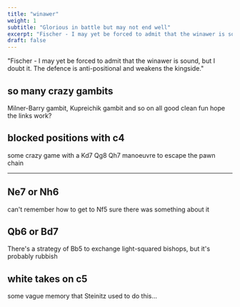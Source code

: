 ```yaml
---
title: "winawer"
weight: 1
subtitle: "Glorious in battle but may not end well"
excerpt: "Fischer - I may yet be forced to admit that the winawer is sound, but I doubt it. The defence is anti-positional and weakens the kingside."
draft: false
---
```

"Fischer - I may yet be forced to admit that the winawer is sound, but I doubt it. The defence is anti-positional and weakens the kingside."


## so many crazy gambits

Milner-Barry gambit, Kupreichik gambit and so on all good clean fun
hope the links work?

## blocked positions with c4
some crazy game with a Kd7 Qg8 Qh7 manoeuvre to escape the pawn chain 

---

## Ne7 or Nh6
can't remember how to get to Nf5 sure there was something about it

## Qb6 or Bd7
There's a strategy of Bb5 to exchange light-squared bishops, but it's probably rubbish

## white takes on c5 
some vague memory that Steinitz used to do this...
